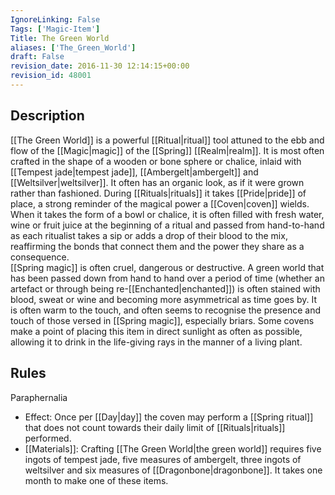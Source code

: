 ```yaml
---
IgnoreLinking: False
Tags: ['Magic-Item']
Title: The Green World
aliases: ['The_Green_World']
draft: False
revision_date: 2016-11-30 12:14:15+00:00
revision_id: 48001
---
```


## Description
[[The Green World]] is a powerful [[Ritual|ritual]] tool attuned to the ebb and flow of the [[Magic|magic]] of the [[Spring]] [[Realm|realm]]. It is most often crafted in the shape of a wooden or bone sphere or chalice, inlaid with [[Tempest jade|tempest jade]], [[Ambergelt|ambergelt]] and [[Weltsilver|weltsilver]]. It often has an organic look, as if it were grown rather than fashioned. During [[Rituals|rituals]] it takes [[Pride|pride]] of place, a strong reminder of the magical power a [[Coven|coven]] wields. When it takes the form of a bowl or chalice, it is often filled with fresh water, wine or fruit juice at the beginning of a ritual and passed from hand-to-hand as each ritualist takes a sip or adds a drop of their blood to the mix, reaffirming the bonds that connect them and the power they share as a consequence.  
[[Spring magic]] is often cruel, dangerous or destructive. A green world that has been passed down from hand to hand over a period of time (whether an artefact or through being re-[[Enchanted|enchanted]]) is often stained with blood, sweat or wine and becoming more asymmetrical as time goes by. It is often warm to the touch, and often seems to recognise the presence and touch of those versed in [[Spring magic]], especially briars. Some covens make a point of placing this item in direct sunlight as often as possible, allowing it to drink in the life-giving rays in the manner of a living plant.
## Rules
Paraphernalia
* Effect: Once per [[Day|day]] the coven may perform a [[Spring ritual]] that does not count towards their daily limit of [[Rituals|rituals]] performed.
* [[Materials]]: Crafting [[The Green World|the green world]] requires five ingots of tempest jade, five measures of ambergelt, three ingots of weltsilver and six measures of [[Dragonbone|dragonbone]]. It takes one month to make one of these items.
